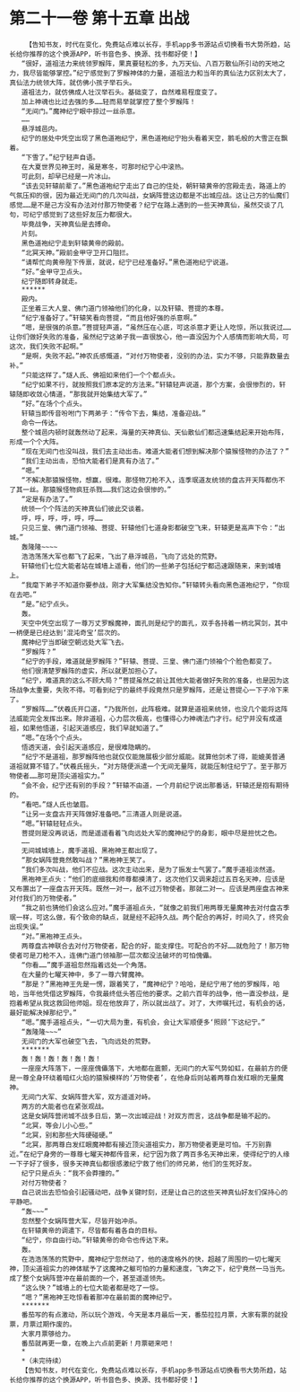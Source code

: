 # 第二十一卷 第十五章 出战
        【告知书友，时代在变化，免费站点难以长存，手机app多书源站点切换看书大势所趋，站长给你推荐的这个换源APP，听书音色多、换源、找书都好使！】
       “很好，道祖法力来统领罗睺阵，果真要轻松的多，九万天仙、八百万散仙所引动的天地之力，我尽皆能够掌控。”纪宁感觉到了罗睺神体的力量，道祖法力和当年的真仙法力区别太大了，真仙法力统领大阵，就仿佛小孩子举石头。
       道祖法力，就仿佛成人壮汉举石头。基础变了，自然难易程度变了。
       加上神魂也比过去强的多……轻而易举就掌控了整个罗睺阵！
       “无间门。”魔神纪宁眼中掠过一丝杀意。
       ……
       悬浮城邑内。
       纪宁的居处中凭空出现了黑色道袍纪宁，黑色道袍纪宁抬头看着天空，鹅毛般的大雪正在飘着。
       “下雪了。”纪宁轻声自语。
       在大夏世界见神王时，虽是寒冬，可那时纪宁心中滚热。
       可此刻，却早已经是一片冰山。
       “该去见轩辕前辈了。”黑色道袍纪宁走出了自己的住处，朝轩辕黄帝的宫殿走去，路道上的气氛压抑的很，因为最近无间门的几次叫战，女娲阵营这边都是不出城应战。这让己方的仙魔们感觉……是不是己方没有办法对付那万物使者？纪宁在路上遇到的一些天神真仙，虽然交谈了几句，可纪宁感觉到了这些好友压力都很大。
       毕竟战争，天神真仙是去搏命。
       片刻。
       黑色道袍纪宁走到轩辕黄帝的殿前。
       “北冥天神。”殿前金甲守卫开口阻拦。
       “请帮忙向黄帝陛下传禀，就说，纪宁已经准备好。”黑色道袍纪宁说道。
       “好。”金甲守卫点头。
       纪宁随即转身就走。
       ******
       殿内。
       正坐着三大人皇、佛门道门领袖他们的化身，以及轩辕、菩提的本尊。
       “纪宁准备好了。”轩辕笑看向菩提，“而且他好强的杀意啊。”
       “嗯，是很强的杀意。”菩提轻声道，“虽然压在心底，可这杀意才更让人吃惊，所以我说过……让你们做好失败的准备，虽然纪宁这弟子我一直很放心，他一直没因为个人感情而影响大局，可这次，我们失败不起啊。”
       “是啊，失败不起。”神农氏感慨道，“对付万物使者，没别的办法，实力不够，只能靠数量去补。”
       “只能这样了。”燧人氏、佛祖如来他们一个个都点头。
       “纪宁如果不行，就按照我们原本定的方法来。”轩辕轻声说道，那个方案，会很惨烈的，轩辕随即收敛心情道，“那我就开始集结大军了。”
       “好。”在场个个点头。
       轩辕当即传音吩咐门下两弟子：“传令下去，集结，准备迎战。”
       命令一传达。
       整个城邑内顿时就轰然动了起来，海量的天神真仙、天仙散仙们都迅速集结起来开始布阵，形成一个个大阵。
       “现在无间门也没叫战，我们去主动出击。难道大能者们想到解决那个猿猴怪物的办法了？”
       “我们主动出击，恐怕大能者们是真有办法了。”
       “嗯。”
       “不解决那猿猴怪物，想赢，很难。那怪物刀枪不入，连季珉道友统领的盘古开天阵都伤不了其一丝。那猿猴怪物疯狂杀戮……我们这边会很惨的。”
       “定是有办法了。”
       统领一个个阵法的天神真仙们彼此交谈着。
       呼，呼，呼，呼，呼，呼……
       只见三皇、佛门道门领袖、菩提、轩辕他们七道身影都破空飞来，轩辕更是高声下令：“出城。”
       轰隆隆~~~~
       浩浩荡荡大军也都飞了起来，飞出了悬浮城邑，飞向了远处的荒野。
       轩辕他们七位大能者站在城墙上遥看，他们的一些弟子包括纪宁都迅速跟随来，来到城墙上。
       “我麾下弟子不知道你要参战，刚才大军集结没告知你。”轩辕转头看向黑色道袍纪宁，“你现在去吧。”
       “是。”纪宁点头。
       轰。
       天空中凭空出现了一尊万丈罗睺魔神，面孔则是纪宁的面孔，双手各持着一柄北冥剑，其中一柄便是已经达到‘混沌奇宝’层次的。
       魔神纪宁当即破空朝远处大军飞去。
       “罗睺阵？”
       “纪宁的手段，难道就是罗睺阵？”轩辕、菩提、三皇、佛门道门领袖个个脸色都变了。
       他们很清楚罗睺阵的虚实，所以就更加担心了。
       “纪宁，难道真的这么不顾大局？”菩提虽然之前让其他大能者做好失败的准备，也是因为这场战争太重要，失败不得。可看到纪宁的最终手段竟然只是罗睺阵，还是让菩提心一下子冷下来了。
       “罗睺阵……”伏羲氏开口道，“乃我所创，此阵极难。就算是道祖来统领，也没几个能将这阵法威能完全发挥出来。除非道祖，心力层次极高，也懂得心力神魂法门才行。纪宁并没有成道祖，如果他悟道，引起天道感应，我们早就知道了。”
       “嗯。”在场个个点头。
       悟透天道，会引起天道感应，是很难隐瞒的。
       “纪宁不是道祖，那罗睺阵他也就仅仅能施展极少部分威能。就算他剑术了得，能媲美普通道祖就算不错了。”伏羲氏摇头，“对方随便派遣一个无间无量阵，就能压制住纪宁了。至于那万物使者……那可是顶尖道祖实力。”
       “会不会，纪宁还有别的手段？”轩辕不由道，一个月前纪宁说出那番话，轩辕还是抱有期待的。
       “看吧。”燧人氏也皱眉。
       “让另一支盘古开天阵做好准备吧。”三清道人则是说道。
       “嗯。”轩辕轻轻点头。
       菩提则是没再说话，而是遥遥看着飞向远处大军的魔神纪宁的身影，眼中尽是担忧之色。
       ……
       无间城城墙上，魔手道祖、黑袍神王都出现了。
       “那女娲阵营竟然敢叫战？”黑袍神王笑了。
       “我们多次叫战，他们不应战。这次主动出来，是为了振发士气罢了。”魔手道祖淡然道。
       黑袍神王点头：“他们的底细我和师尊都摸清了，这次他们又调来超过五百名天神，应该是又布置出了一座盘古开天阵。既然一对一，敌不过万物使者。那就二对一。应该是两座盘古神来对付我们的万物使者。”
       “我之前也猜他们会这么应对。”魔手道祖点头，“就像之前我们用两尊无量魔神去对付盘古季珉一样，可这么做，有个致命的缺点，就是经不起持久战。两个配合的再好，时间久了，终究会出现失误。”
       “对。”黑袍神王点头。
       两尊盘古神联合去对付万物使者，配合的好，能支撑住。可配合的不好……就危险了！那万物使者可是刀枪不入，连佛门道门领袖那一层次都没法破坏的可怕傀儡。
       “你看……”魔手道祖忽然指着远处一个角落。
       在大量的七曜天神中，多了一尊六臂魔神。
       “那是？”黑袍神王先是一愣，跟着笑了，“魔神纪宁？哈哈，是纪宁用了他的罗睺阵，哈哈，当年他凭借这罗睺阵，令我最终低头答应他的要求。之前六百年的战争，他一直没参战，是抱着希望从我这救回他师姐。现在他放弃了，所以就出战了。对了，大师嘱托过，有机会的话，最好能解决掉那纪宁。”
       “嗯。”魔手道祖点头，“一切大局为重，有机会，会让大军顺便多‘照顾’下这纪宁。”
       “轰隆隆~~~”
       无间门的大军也破空飞去，飞向远处的荒野。
       *******
       轰！轰！轰！轰！轰！轰！
       一座座大阵落下，一座座傀儡落下，大地都在震颤，无间门的大军气势如虹，在最前方的便是一尊全身环绕着暗红火焰的猿猴模样的‘万物使者’，在他身后则站着两尊白发红眼的无量魔神。
       无间门大军、女娲阵营大军，双方遥遥对峙。
       两方的大能者也在紧张观战。
       这是女娲阵营闭城不战多日后，第一次出城迎战！对双方而言，这战争都是输不起的。
       “北冥，等会儿小心些。”
       “北冥，别和那些大阵硬碰硬。”
       “北冥，那两尊白发红眼魔神都有接近顶尖道祖实力，那万物使者更是可怕。千万别靠近。”在纪宁身旁的一尊尊七曜天神都传音来，纪宁因为救了两百多名天神出来，使得纪宁的人缘一下子好了很多，很多天神真仙都很感激纪宁救了他们的师兄弟，他们的生死好友。
       纪宁只是点头：“我不会莽撞的。”
       对付万物使者？
       自己说出去恐怕会引起骚动吧，战争关键时刻，还是让自己的这些天神真仙好友们保持心的平静吧。
       “轰~~~”
       忽然整个女娲阵营大军，尽皆开始冲杀。
       在轩辕黄帝的调遣下，尽皆都有着各自的目标。
       “纪宁，你自由行动。”轩辕黄帝的命令也传达下来。
       轰。
       在浩浩荡荡的荒野中，魔神纪宁忽然动了，他的速度格外的快，超越了周围的一切七曜天神，顶尖道祖实力的神体赋予了这魔神之躯可怕的力量和速度，飞奔之下，纪宁竟然一马当先。成了整个女娲阵营冲在最前面的一个，甚至遥遥领先。
       “这么快？”城墙上的七位大能者都是吃了一惊。
       “嗯？”黑袍神王吃惊看着那冲在最前面的魔神纪宁。
       *******
       番茄写的有点激动，所以玩个游戏，今天是本月最后一天，番茄拉拉月票，大家有票的就投票，月票过期作废的。
       大家月票够给力。
       番茄就再更一章，在晚上六点前更新！月票砸来吧！
       *
       *（未完待续）
       【告知书友，时代在变化，免费站点难以长存，手机app多书源站点切换看书大势所趋，站长给你推荐的这个换源APP，听书音色多、换源、找书都好使！】